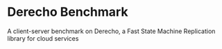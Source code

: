# Derecho Benchmark

A client-server benchmark on Derecho, a Fast State Machine Replication library for cloud services